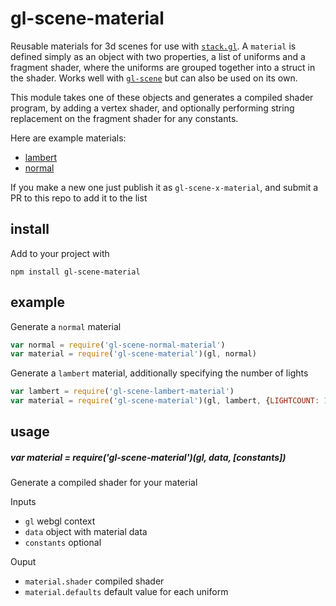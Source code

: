 # gl-scene-material

Reusable materials for 3d scenes for use with [`stack.gl`](http://stack.gl). A `material` is defined simply as an object with two properties, a list of uniforms and a fragment shader, where the uniforms are grouped together into a struct in the shader. Works well with [`gl-scene`](https://github.com/freeman-lab/gl-scene) but can also be used on its own.

This module takes one of these objects and generates a compiled shader program, by adding a vertex shader, and optionally performing string replacement on the fragment shader for any constants.

Here are example materials:
- [lambert](https://github.com/freeman-lab/gl-scene-lambert-material)
- [normal](https://github.com/freeman-lab/gl-scene-normal-material)

If you make a new one just publish it as `gl-scene-x-material`, and  submit a PR to this repo to add it to the list

## install

Add to your project with
```
npm install gl-scene-material
```

## example 

Generate a `normal` material 

```javascript
var normal = require('gl-scene-normal-material')
var material = require('gl-scene-material')(gl, normal)
```

Generate a `lambert` material, additionally specifying the number of lights

```javascript
var lambert = require('gl-scene-lambert-material')
var material = require('gl-scene-material')(gl, lambert, {LIGHTCOUNT: 1})
```

## usage

##### var material = require('gl-scene-material')(gl, data, [constants])

Generate a compiled shader for your material 

Inputs
- `gl` webgl context
- `data` object with material data
- `constants` optional

Ouput
- `material.shader` compiled shader
- `material.defaults` default value for each uniform